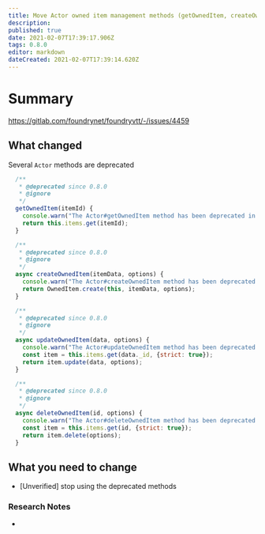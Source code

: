 ```yaml
---
title: Move Actor owned item management methods (getOwnedItem, createOwnedItem, updateOwnedItem, deleteOwnedItem) to the deprecation path in favor of manipulating OwnedItem instances directly.
description: 
published: true
date: 2021-02-07T17:39:17.906Z
tags: 0.8.0
editor: markdown
dateCreated: 2021-02-07T17:39:14.620Z
---
```


# Summary
https://gitlab.com/foundrynet/foundryvtt/-/issues/4459

## What changed

Several `Actor` methods are deprecated

```js
  /**
   * @deprecated since 0.8.0
   * @ignore
   */
  getOwnedItem(itemId) {
    console.warn("The Actor#getOwnedItem method has been deprecated in favor of Actor#items#get and will be removed in 0.9.0");
    return this.items.get(itemId);
  }

  /**
   * @deprecated since 0.8.0
   * @ignore
   */
  async createOwnedItem(itemData, options) {
    console.warn("The Actor#createOwnedItem method has been deprecated in favor of OwnedItem.create and will be removed in 0.9.0");
    return OwnedItem.create(this, itemData, options);
  }

  /**
   * @deprecated since 0.8.0
   * @ignore
   */
  async updateOwnedItem(data, options) {
    console.warn("The Actor#updateOwnedItem method has been deprecated in favor of OwnedItem#update and will be removed in 0.9.0");
    const item = this.items.get(data._id, {strict: true});
    return item.update(data, options);
  }

  /**
   * @deprecated since 0.8.0
   * @ignore
   */
  async deleteOwnedItem(id, options) {
    console.warn("The Actor#deleteOwnedItem method has been deprecated in favor of OwnedItem#delete and will be removed in 0.9.0");
    const item = this.items.get(id, {strict: true});
    return item.delete(options);
  }

```

## What you need to change

- [Unverified] stop using the deprecated methods

### Research Notes

- 